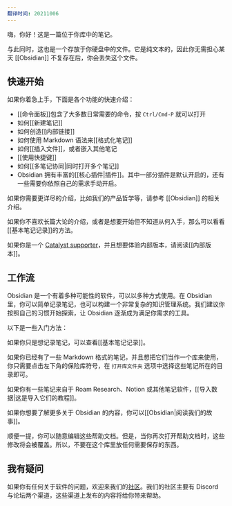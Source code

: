 ```yaml
---
翻译时间: 20211006
---
```


嗨，你好！这是一篇位于你库中的笔记。

与此同时，这也是一个存放于你硬盘中的文件。它是纯文本的，因此你无需担心某天 [[Obsidian]] 不复存在后，你会丢失这个文件。

## 快速开始

如果你着急上手，下面是各个功能的快速介绍：

- [[命令面板]]包含了大多数日常需要的命令，按 `Ctrl/Cmd-P` 就可以打开
- 如何[[新建笔记]]
- 如何创造[[内部链接]]
- 如何使用 Markdown 语法来[[格式化笔记]]
- 如何[[插入文件]]，或者嵌入其他笔记
- [[使用快捷键]]
- 如何[[多笔记协同|同时打开多个笔记]]
- Obsidian 拥有丰富的[[核心插件|插件]]。其中一部分插件是默认开启的，还有一些需要你依照自己的需求手动开启。

如果你需要更详尽的介绍，比如我们的产品哲学等，请参考 [[Obsidian]] 的相关介绍。

如果你不喜欢长篇大论的介绍，或者是想要开始但不知道从何入手，那么可以看看[[基本笔记记录]]的方法。

如果你是一个 [Catalyst supporter](https://obsidian.md/pricing)，并且想要体验内部版本，请阅读[[内部版本]]。

## 工作流

Obsidian 是一个有着多种可能性的软件，可以以多种方式使用。在 Obsidian 里，你可以简单记录笔记，也可以构建一个非常复杂的知识管理系统。我们建议你按照自己的习惯开始探索，让 Obsidian 逐渐成为满足你需求的工具。

以下是一些入门方法：

如果你只是想记录笔记，可以查看[[基本笔记记录]]。

如果你已经有了一些 Markdown 格式的笔记，并且想把它们当作一个库来使用，你只需要点击左下角的保险库符号，在 `打开库文件夹` 选项中选择这些笔记所在的目录即可。

如果你有一些笔记来自于 Roam Research、Notion 或其他笔记软件，[[导入数据|这是导入它们的教程]]。

如果你想要了解更多关于 Obsidian 的内容，你可以[[Obsidian|阅读我们的故事]]。

顺便一提，你可以随意编辑这些帮助文档。但是，当你再次打开帮助文档时，这些修改将会被覆盖。所以，不要在这个库里放任何需要保存的东西。

## 我有疑问

如果你有任何关于软件的问题，欢迎来我们的[社区](https://obsidian.md/community)。我们的社区主要有 Discord 与论坛两个渠道，这些渠道上发布的内容将给你带来帮助。
